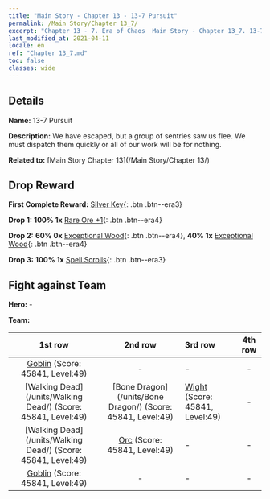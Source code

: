 ```yaml
---
title: "Main Story - Chapter 13 - 13-7 Pursuit"
permalink: /Main Story/Chapter 13_7/
excerpt: "Chapter 13 - 7. Era of Chaos  Main Story - Chapter 13_7. 13-7 Pursuit"
last_modified_at: 2021-04-11
locale: en
ref: "Chapter 13_7.md"
toc: false
classes: wide
---
```


## Details

 **Name:** 13-7 Pursuit

 **Description:** We have escaped, but a group of sentries saw us flee. We must dispatch them quickly or all of our work will be for nothing.

 **Related to:** [Main Story Chapter 13](/Main Story/Chapter 13/)

## Drop Reward

 **First Complete Reward:** [Silver Key](/Items/con_693/){: .btn .btn--era3}

 **Drop 1:** **100% 1x** [Rare Ore +1](/Items/mat_40/){: .btn .btn--era4}

 **Drop 2:** **60% 0x** [Exceptional Wood](/Items/mat_34/){: .btn .btn--era4}, **40% 1x** [Exceptional Wood](/Items/mat_34/){: .btn .btn--era4}

 **Drop 3:** **100% 1x** [Spell Scrolls](/Items/con_694/){: .btn .btn--era3}


## Fight against Team
 **Hero:** -

 **Team:**


  | 1st row | 2nd row | 3rd row | 4th row |
  |:----:|:----:|:----|:----:|
  | [Goblin](/units/Goblin/) (Score: 45841, Level:49)  | - | - | - |
  | [Walking Dead](/units/Walking Dead/) (Score: 45841, Level:49)  | [Bone Dragon](/units/Bone Dragon/) (Score: 45841, Level:49)  | [Wight](/units/Wight/) (Score: 45841, Level:49)  | - |
  | [Walking Dead](/units/Walking Dead/) (Score: 45841, Level:49)  | [Orc](/units/Orc/) (Score: 45841, Level:49)  | - | - |
  | [Goblin](/units/Goblin/) (Score: 45841, Level:49)  | - | - | - |


